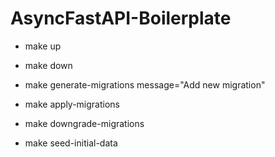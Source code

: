 # AsyncFastAPI-Boilerplate


- make up

- make down

- make generate-migrations message="Add new migration"

- make apply-migrations

- make downgrade-migrations

- make seed-initial-data